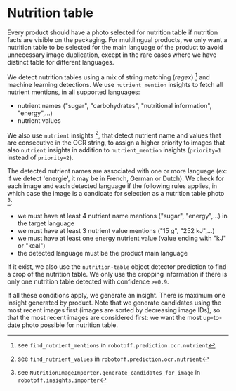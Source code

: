 # Nutrition table

Every product should have a photo selected for nutrition table if nutrition facts are visible on the packaging. For multilingual products, we only want a nutrition table to be selected for the main language of the product to avoid unnecessary image duplication, except in the rare cases where we have distinct table for different languages.

We detect nutrition tables using a mix of string matching (*regex*) [^nutrient_mention_insight] and machine learning detections. We use `nutrient_mention` insights to fetch all nutrient mentions, in all supported languages:

- nutrient names ("sugar", "carbohydrates", "nutritional information", "energy",...)
- nutrient values

We also use `nutrient` insights  [^nutrient_insight], that detect nutrient name and values that are consecutive in the OCR string, to assign a higher priority to images that also  `nutrient` insights in addition to `nutrient_mention` insights (`priority=1` instead of `priority=2`).

The detected nutrient names are associated with one or more language (ex: if we detect 'energie', it may be in French, German or Dutch). We check for each image and each detected language if the following rules applies, in which case the image is a candidate for selection as a nutrition table photo [^nutrition_image_importer]:

- we must have at least 4 nutrient name mentions ("sugar", "energy",...) in the target language
- we must have at least 3 nutrient value mentions ("15 g", "252 kJ",...)
- we must have at least one energy nutrient value (value ending with "kJ" or "kcal")
- the detected language must be the product main language

If it exist, we also use the `nutrition-table` object detector prediction to find a crop of the nutrition table. We only use the cropping information if there is only one nutrition table detected with confidence `>=0.9`. 

If all these conditions apply, we generate an insight. There is maximum one insight generated by product.
Note that we generate candidates using the most recent images first (images are sorted by decreasing image IDs), so that the most recent images are considered first: we want the most up-to-date photo possible for nutrition table.

[^nutrient_mention_insight]: see `find_nutrient_mentions` in `robotoff.prediction.ocr.nutrient`
[^nutrient_insight]: see `find_nutrient_values` in `robotoff.prediction.ocr.nutrient`
[^nutrition_image_importer]: see `NutritionImageImporter.generate_candidates_for_image` in `robotoff.insights.importer`